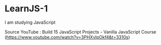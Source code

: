 # LearnJS-1
I am studying JavaScript

Source 
YouTube : Build 15 JavaScript Projects - Vanilla JavaScript Course (https://www.youtube.com/watch?v=3PHXvlpOkf4&t=3310s)
